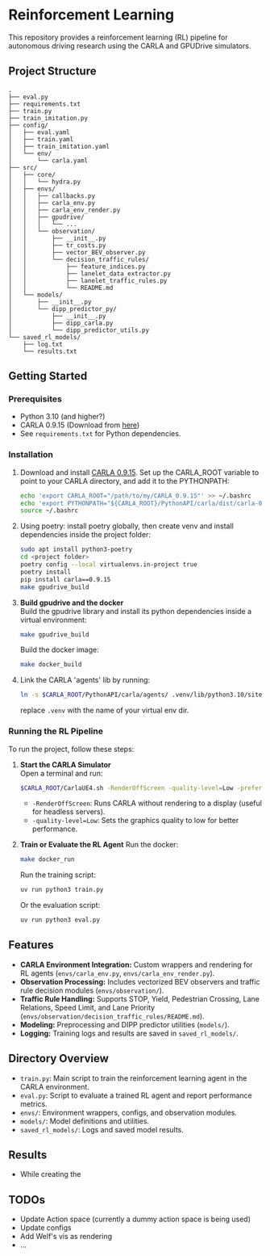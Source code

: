 # Reinforcement Learning

This repository provides a reinforcement learning (RL) pipeline for autonomous driving research using the CARLA and GPUDrive simulators.

## Project Structure

```
.
├── eval.py
├── requirements.txt
├── train.py
├── train_imitation.py
├── config/
│   ├── eval.yaml
│   ├── train.yaml
│   ├── train_imitation.yaml
│   └── env/
│       └── carla.yaml
├── src/
│   ├── core/
│   │   └── hydra.py
│   ├── envs/
│   │   ├── callbacks.py
│   │   ├── carla_env.py
│   │   ├── carla_env_render.py
│   │   ├── gpudrive/
│   │   │   └── ...
│   │   └── observation/
│   │       ├── __init__.py
│   │       ├── tr_costs.py
│   │       ├── vector_BEV_observer.py
│   │       └── decision_traffic_rules/
│   │           ├── feature_indices.py
│   │           ├── lanelet_data_extractor.py
│   │           ├── lanelet_traffic_rules.py
│   │           └── README.md
│   └── models/
│       ├── __init__.py
│       └── dipp_predictor_py/
│           ├── __init__.py
│           ├── dipp_carla.py
│           └── dipp_predictor_utils.py
└── saved_rl_models/
    ├── log.txt
    └── results.txt
```

## Getting Started

### Prerequisites

- Python 3.10 (and higher?)
- CARLA 0.9.15 (Download from [here](https://github.com/carla-simulator/carla/releases/tag/0.9.15/))
- See `requirements.txt` for Python dependencies.

### Installation

1. Download and install [CARLA 0.9.15](https://github.com/carla-simulator/carla/releases/tag/0.9.15/). Set up the CARLA_ROOT variable to point to your CARLA directory, and add it to the PYTHONPATH:
    ```bash
    echo 'export CARLA_ROOT="/path/to/my/CARLA_0.9.15"' >> ~/.bashrc
    echo 'export PYTHONPATH="${CARLA_ROOT}/PythonAPI/carla/dist/carla-0.9.14-py3.7-linux-x86_64.egg"' >> ~/.bashrc
    source ~/.bashrc
    ```
   
2. Using poetry: install poetry globally, then create venv and install dependencies inside the project folder:
    ```bash
    sudo apt install python3-poetry
    cd <project folder>
    poetry config --local virtualenvs.in-project true
    poetry install
    pip install carla==0.9.15
    make gpudrive_build
    ```

3. **Build gpudrive and the docker**  
   Build the gpudrive library and install its python dependencies inside a virtual environment:
    ```bash
    make gpudrive_build
    ```
   Build the docker image:
    ```bash
    make docker_build
    ```

4. Link the CARLA 'agents' lib by running:

    ```bash
    ln -s $CARLA_ROOT/PythonAPI/carla/agents/ .venv/lib/python3.10/site-packages/
    ```

    replace `.venv` with the name of your virtual env dir.


### Running the RL Pipeline

To run the project, follow these steps:

1. **Start the CARLA Simulator**  
    Open a terminal and run:
    ```bash
    $CARLA_ROOT/CarlaUE4.sh -RenderOffScreen -quality-level=Low -prefernvidia
    ```
    - `-RenderOffScreen`: Runs CARLA without rendering to a display (useful for headless servers).
    - `-quality-level=Low`: Sets the graphics quality to low for better performance.

2. **Train or Evaluate the RL Agent**
    Run the docker:
    ```bash
    make docker_run
    ```
    Run the training script:
    ```bash
    uv run python3 train.py
    ```
    Or the evaluation script:
    ```bash
    uv run python3 eval.py
    ```

## Features

- **CARLA Environment Integration:** Custom wrappers and rendering for RL agents (`envs/carla_env.py`, `envs/carla_env_render.py`).
- **Observation Processing:** Includes vectorized BEV observers and traffic rule decision modules (`envs/observation/`).
- **Traffic Rule Handling:** Supports STOP, Yield, Pedestrian Crossing, Lane Relations, Speed Limit, and Lane Priority (`envs/observation/decision_traffic_rules/README.md`).
- **Modeling:** Preprocessing and DIPP predictor utilities (`models/`).
- **Logging:** Training logs and results are saved in `saved_rl_models/`.

## Directory Overview
- `train.py`: Main script to train the reinforcement learning agent in the CARLA environment.
- `eval.py`: Script to evaluate a trained RL agent and report performance metrics.
- `envs/`: Environment wrappers, configs, and observation modules.
- `models/`: Model definitions and utilities.
- `saved_rl_models/`: Logs and saved model results.

## Results

- While creating the 

## TODOs

- Update Action space (currently a dummy action space is being used)
- Update configs
- Add Welf's vis as rendering
- ...